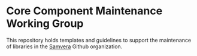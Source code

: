 # Core Component Maintenance Working Group

This repository holds templates and guidelines to support the maintenance of
libraries in the [Samvera](https://github.com/samvera) Github organization.
